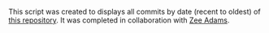 This script was created to displays all commits by date (recent to oldest) of [this  repository](https://github.com/holbertonschool/Betty). It was completed in collaboration with [Zee Adams](https://github.com/WaBlueKey).
